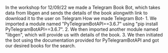 In the workshop for 12/09/22 we made a Telegram Book Bot, which takes data from libgen and sends the details of the book alongwith link to download it to the user on Telegram
How we made Telegram Bot- 
			1. We imported a module named "PyTelegramBotAPI==3.6.7" using "pip install PyTelegramBotAPI==3.6.7".
			2. We then imported another module named "libgen", which will provide us with details of the book.
			3. We then initiated the bot using the documentation provided for PyTelegramBotAPI and got our desired books for the search.
